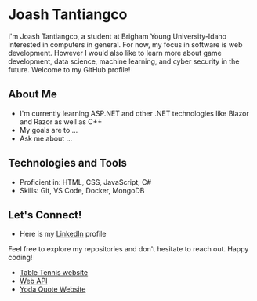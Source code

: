 
# Joash Tantiangco

I'm Joash Tantiangco, a student at Brigham Young University-Idaho interested in computers in general. For now, my focus in software is web development. However I would also like to learn more about game development, data science, machine learning, and cyber security in the future. Welcome to my GitHub profile!

## About Me

- I'm currently learning ASP.NET and other .NET technologies like Blazor and Razor as well as C++
- My goals are to ...
- Ask me about ...

## Technologies and Tools

- Proficient in: HTML, CSS, JavaScript, C#
- Skills: Git, VS Code, Docker, MongoDB

## Let's Connect!

- Here is my [LinkedIn](www.linkedin.com/in/joash-tantiangco-36a795280) profile

Feel free to explore my repositories and don't hesitate to reach out. Happy coding!

- [Table Tennis website](https://github.com/JoashPT/wdd231)
- [Web API](https://github.com/JoashPT/cse341/tree/main/projectFinal)
- [Yoda Quote Website](https://github.com/JoashPT/wdd330)
